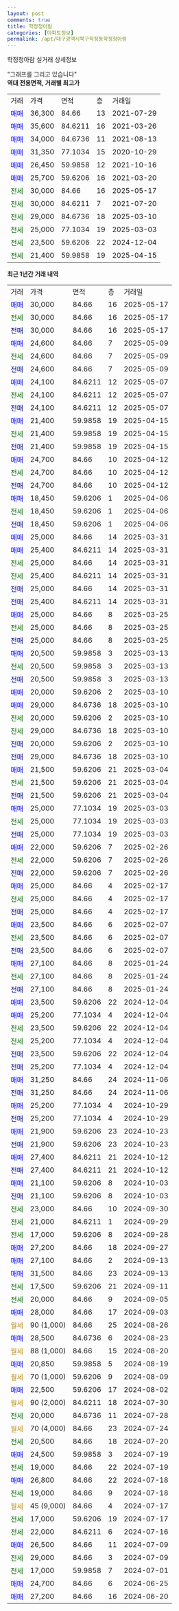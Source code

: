 ```yaml
---
layout: post
comments: true
title: 학정청아람
categories: [아파트정보]
permalink: /apt/대구광역시북구학정동학정청아람
---
```


학정청아람 실거래 상세정보

<script type="text/javascript">
  google.charts.load('current', {'packages':['line', 'corechart']});
  google.charts.setOnLoadCallback(drawChart);

  function drawChart() {
    var data = new google.visualization.DataTable();
    data.addColumn('date', '거래일');
    data.addColumn('number', "매매");
    data.addColumn('number', "전세");
    data.addColumn('number', "전매");

    data.addRows([[new Date(Date.parse("2025-05-17")), 30000, null, null], [new Date(Date.parse("2025-05-17")), null, 30000, null], [new Date(Date.parse("2025-05-17")), null, null, 30000], [new Date(Date.parse("2025-05-09")), 24600, null, null], [new Date(Date.parse("2025-05-09")), null, 24600, null], [new Date(Date.parse("2025-05-09")), null, null, 24600], [new Date(Date.parse("2025-05-07")), 24100, null, null], [new Date(Date.parse("2025-05-07")), null, 24100, null], [new Date(Date.parse("2025-05-07")), null, null, 24100], [new Date(Date.parse("2025-04-15")), 21400, null, null], [new Date(Date.parse("2025-04-15")), null, 21400, null], [new Date(Date.parse("2025-04-15")), null, null, 21400], [new Date(Date.parse("2025-04-12")), 24700, null, null], [new Date(Date.parse("2025-04-12")), null, 24700, null], [new Date(Date.parse("2025-04-12")), null, null, 24700], [new Date(Date.parse("2025-04-06")), 18450, null, null], [new Date(Date.parse("2025-04-06")), null, 18450, null], [new Date(Date.parse("2025-04-06")), null, null, 18450], [new Date(Date.parse("2025-03-31")), 25000, null, null], [new Date(Date.parse("2025-03-31")), 25400, null, null], [new Date(Date.parse("2025-03-31")), null, 25000, null], [new Date(Date.parse("2025-03-31")), null, 25400, null], [new Date(Date.parse("2025-03-31")), null, null, 25000], [new Date(Date.parse("2025-03-31")), null, null, 25400], [new Date(Date.parse("2025-03-25")), 25000, null, null], [new Date(Date.parse("2025-03-25")), null, 25000, null], [new Date(Date.parse("2025-03-25")), null, null, 25000], [new Date(Date.parse("2025-03-13")), 20500, null, null], [new Date(Date.parse("2025-03-13")), null, 20500, null], [new Date(Date.parse("2025-03-13")), null, null, 20500], [new Date(Date.parse("2025-03-10")), 20000, null, null], [new Date(Date.parse("2025-03-10")), 29000, null, null], [new Date(Date.parse("2025-03-10")), null, 20000, null], [new Date(Date.parse("2025-03-10")), null, 29000, null], [new Date(Date.parse("2025-03-10")), null, null, 20000], [new Date(Date.parse("2025-03-10")), null, null, 29000], [new Date(Date.parse("2025-03-04")), 21500, null, null], [new Date(Date.parse("2025-03-04")), null, 21500, null], [new Date(Date.parse("2025-03-04")), null, null, 21500], [new Date(Date.parse("2025-03-03")), 25000, null, null], [new Date(Date.parse("2025-03-03")), null, 25000, null], [new Date(Date.parse("2025-03-03")), null, null, 25000], [new Date(Date.parse("2025-02-26")), 22000, null, null], [new Date(Date.parse("2025-02-26")), null, 22000, null], [new Date(Date.parse("2025-02-26")), null, null, 22000], [new Date(Date.parse("2025-02-17")), 25000, null, null], [new Date(Date.parse("2025-02-17")), null, 25000, null], [new Date(Date.parse("2025-02-17")), null, null, 25000], [new Date(Date.parse("2025-02-07")), 23500, null, null], [new Date(Date.parse("2025-02-07")), null, 23500, null], [new Date(Date.parse("2025-02-07")), null, null, 23500], [new Date(Date.parse("2025-01-24")), 27100, null, null], [new Date(Date.parse("2025-01-24")), null, 27100, null], [new Date(Date.parse("2025-01-24")), null, null, 27100], [new Date(Date.parse("2024-12-04")), 23500, null, null], [new Date(Date.parse("2024-12-04")), 25200, null, null], [new Date(Date.parse("2024-12-04")), null, 23500, null], [new Date(Date.parse("2024-12-04")), null, 25200, null], [new Date(Date.parse("2024-12-04")), null, null, 23500], [new Date(Date.parse("2024-12-04")), null, null, 25200], [new Date(Date.parse("2024-11-06")), 31250, null, null], [new Date(Date.parse("2024-11-06")), null, null, 31250], [new Date(Date.parse("2024-10-29")), 25200, null, null], [new Date(Date.parse("2024-10-29")), null, null, 25200], [new Date(Date.parse("2024-10-23")), 21900, null, null], [new Date(Date.parse("2024-10-23")), null, null, 21900], [new Date(Date.parse("2024-10-12")), 27400, null, null], [new Date(Date.parse("2024-10-12")), null, null, 27400], [new Date(Date.parse("2024-10-03")), 21100, null, null], [new Date(Date.parse("2024-10-03")), null, null, 21100], [new Date(Date.parse("2024-09-30")), null, 23000, null], [new Date(Date.parse("2024-09-29")), null, 21000, null], [new Date(Date.parse("2024-09-28")), null, 17000, null], [new Date(Date.parse("2024-09-27")), 27200, null, null], [new Date(Date.parse("2024-09-13")), 27100, null, null], [new Date(Date.parse("2024-09-13")), 31500, null, null], [new Date(Date.parse("2024-09-11")), null, 17500, null], [new Date(Date.parse("2024-09-05")), null, 20000, null], [new Date(Date.parse("2024-09-03")), 28000, null, null], [new Date(Date.parse("2024-08-26")), null, null, null], [new Date(Date.parse("2024-08-23")), 28500, null, null], [new Date(Date.parse("2024-08-20")), null, null, null], [new Date(Date.parse("2024-08-19")), 20850, null, null], [new Date(Date.parse("2024-08-09")), null, null, null], [new Date(Date.parse("2024-08-02")), 22500, null, null], [new Date(Date.parse("2024-07-30")), null, null, null], [new Date(Date.parse("2024-07-28")), null, 20000, null], [new Date(Date.parse("2024-07-24")), null, null, null], [new Date(Date.parse("2024-07-20")), null, 20500, null], [new Date(Date.parse("2024-07-19")), 24500, null, null], [new Date(Date.parse("2024-07-19")), null, 19000, null], [new Date(Date.parse("2024-07-18")), 26800, null, null], [new Date(Date.parse("2024-07-18")), null, 19000, null], [new Date(Date.parse("2024-07-17")), null, null, null], [new Date(Date.parse("2024-07-17")), null, 17000, null], [new Date(Date.parse("2024-07-16")), null, 22000, null], [new Date(Date.parse("2024-07-09")), 26500, null, null], [new Date(Date.parse("2024-07-09")), null, 29000, null], [new Date(Date.parse("2024-07-01")), null, 17000, null], [new Date(Date.parse("2024-06-25")), 24700, null, null], [new Date(Date.parse("2024-06-20")), 27200, null, null]]);

    var options = {
      hAxis: {
        format: 'yyyy/MM/dd'
      },    
      lineWidth: 0,
      pointsVisible: true,    
      title: '최근 1년간 유형별 실거래가 분포',
      legend: { position: 'bottom' }
    };

    var formatter = new google.visualization.NumberFormat({pattern:'###,###'} );
    formatter.format(data, 1);
    formatter.format(data, 2);
    
    setTimeout(function() {
        var chart = new google.visualization.LineChart(document.getElementById('columnchart_material'));
        chart.draw(data, (options));
        document.getElementById('loading').style.display = 'none';
    }, 200);
  }
</script>


<div id="loading" style="z-index:20; display: block; margin-left: 0px">"그래프를 그리고 있습니다"</div>
<div id="columnchart_material" style="width: 95%; margin-left: 0px; display: block"></div>
<!-- contents start -->
<b>역대 전용면적, 거래별 최고가</b>
<table class="sortable">
    <tr>
      <td>거래</td>
      <td>가격</td>
      <td>면적</td>
      <td>층</td>
      <td>거래일</td>
    </tr>
        <tr>
          <td><a style="color: blue">매매</a></td>
          <td>36,300</td>
          <td>84.66</td>
          <td>13</td>
          <td>2021-07-29</td>
        </tr>            <tr>
          <td><a style="color: blue">매매</a></td>
          <td>35,600</td>
          <td>84.6211</td>
          <td>16</td>
          <td>2021-03-26</td>
        </tr>            <tr>
          <td><a style="color: blue">매매</a></td>
          <td>34,000</td>
          <td>84.6736</td>
          <td>11</td>
          <td>2021-08-13</td>
        </tr>            <tr>
          <td><a style="color: blue">매매</a></td>
          <td>31,350</td>
          <td>77.1034</td>
          <td>15</td>
          <td>2020-10-29</td>
        </tr>            <tr>
          <td><a style="color: blue">매매</a></td>
          <td>26,450</td>
          <td>59.9858</td>
          <td>12</td>
          <td>2021-10-16</td>
        </tr>            <tr>
          <td><a style="color: blue">매매</a></td>
          <td>25,700</td>
          <td>59.6206</td>
          <td>16</td>
          <td>2021-03-20</td>
        </tr>        
        <tr>
              <td><a style="color: darkgreen">전세</a></td>
              <td>30,000</td>
              <td>84.66</td>
              <td>16</td>
              <td>2025-05-17</td>
            </tr>            <tr>
              <td><a style="color: darkgreen">전세</a></td>
              <td>30,000</td>
              <td>84.6211</td>
              <td>7</td>
              <td>2021-07-20</td>
            </tr>            <tr>
              <td><a style="color: darkgreen">전세</a></td>
              <td>29,000</td>
              <td>84.6736</td>
              <td>18</td>
              <td>2025-03-10</td>
            </tr>            <tr>
              <td><a style="color: darkgreen">전세</a></td>
              <td>25,000</td>
              <td>77.1034</td>
              <td>19</td>
              <td>2025-03-03</td>
            </tr>            <tr>
              <td><a style="color: darkgreen">전세</a></td>
              <td>23,500</td>
              <td>59.6206</td>
              <td>22</td>
              <td>2024-12-04</td>
            </tr>            <tr>
              <td><a style="color: darkgreen">전세</a></td>
              <td>21,400</td>
              <td>59.9858</td>
              <td>19</td>
              <td>2025-04-15</td>
            </tr>        
    
</table>

<b>최근 1년간 거래 내역</b>

<table class="sortable">
    <tr>
      <td>거래</td>
      <td>가격</td>
      <td>면적</td>
      <td>층</td>
      <td>거래일</td>
    </tr>
    <tr>
      <td><a style="color: blue">매매</a></td>
      <td>30,000</td>
      <td>84.66</td>
      <td>16</td>
      <td>2025-05-17</td>
    </tr>          <tr>
      <td><a style="color: darkgreen">전세</a></td>
      <td>30,000</td>
      <td>84.66</td>
      <td>16</td>
      <td>2025-05-17</td>
    </tr>          <tr>
      <td><a style="color: darkblue">전매</a></td>
      <td>30,000</td>
      <td>84.66</td>
      <td>16</td>
      <td>2025-05-17</td>
    </tr>          <tr>
      <td><a style="color: blue">매매</a></td>
      <td>24,600</td>
      <td>84.66</td>
      <td>7</td>
      <td>2025-05-09</td>
    </tr>          <tr>
      <td><a style="color: darkgreen">전세</a></td>
      <td>24,600</td>
      <td>84.66</td>
      <td>7</td>
      <td>2025-05-09</td>
    </tr>          <tr>
      <td><a style="color: darkblue">전매</a></td>
      <td>24,600</td>
      <td>84.66</td>
      <td>7</td>
      <td>2025-05-09</td>
    </tr>          <tr>
      <td><a style="color: blue">매매</a></td>
      <td>24,100</td>
      <td>84.6211</td>
      <td>12</td>
      <td>2025-05-07</td>
    </tr>          <tr>
      <td><a style="color: darkgreen">전세</a></td>
      <td>24,100</td>
      <td>84.6211</td>
      <td>12</td>
      <td>2025-05-07</td>
    </tr>          <tr>
      <td><a style="color: darkblue">전매</a></td>
      <td>24,100</td>
      <td>84.6211</td>
      <td>12</td>
      <td>2025-05-07</td>
    </tr>          <tr>
      <td><a style="color: blue">매매</a></td>
      <td>21,400</td>
      <td>59.9858</td>
      <td>19</td>
      <td>2025-04-15</td>
    </tr>          <tr>
      <td><a style="color: darkgreen">전세</a></td>
      <td>21,400</td>
      <td>59.9858</td>
      <td>19</td>
      <td>2025-04-15</td>
    </tr>          <tr>
      <td><a style="color: darkblue">전매</a></td>
      <td>21,400</td>
      <td>59.9858</td>
      <td>19</td>
      <td>2025-04-15</td>
    </tr>          <tr>
      <td><a style="color: blue">매매</a></td>
      <td>24,700</td>
      <td>84.66</td>
      <td>10</td>
      <td>2025-04-12</td>
    </tr>          <tr>
      <td><a style="color: darkgreen">전세</a></td>
      <td>24,700</td>
      <td>84.66</td>
      <td>10</td>
      <td>2025-04-12</td>
    </tr>          <tr>
      <td><a style="color: darkblue">전매</a></td>
      <td>24,700</td>
      <td>84.66</td>
      <td>10</td>
      <td>2025-04-12</td>
    </tr>          <tr>
      <td><a style="color: blue">매매</a></td>
      <td>18,450</td>
      <td>59.6206</td>
      <td>1</td>
      <td>2025-04-06</td>
    </tr>          <tr>
      <td><a style="color: darkgreen">전세</a></td>
      <td>18,450</td>
      <td>59.6206</td>
      <td>1</td>
      <td>2025-04-06</td>
    </tr>          <tr>
      <td><a style="color: darkblue">전매</a></td>
      <td>18,450</td>
      <td>59.6206</td>
      <td>1</td>
      <td>2025-04-06</td>
    </tr>          <tr>
      <td><a style="color: blue">매매</a></td>
      <td>25,000</td>
      <td>84.66</td>
      <td>14</td>
      <td>2025-03-31</td>
    </tr>          <tr>
      <td><a style="color: blue">매매</a></td>
      <td>25,400</td>
      <td>84.6211</td>
      <td>14</td>
      <td>2025-03-31</td>
    </tr>          <tr>
      <td><a style="color: darkgreen">전세</a></td>
      <td>25,000</td>
      <td>84.66</td>
      <td>14</td>
      <td>2025-03-31</td>
    </tr>          <tr>
      <td><a style="color: darkgreen">전세</a></td>
      <td>25,400</td>
      <td>84.6211</td>
      <td>14</td>
      <td>2025-03-31</td>
    </tr>          <tr>
      <td><a style="color: darkblue">전매</a></td>
      <td>25,000</td>
      <td>84.66</td>
      <td>14</td>
      <td>2025-03-31</td>
    </tr>          <tr>
      <td><a style="color: darkblue">전매</a></td>
      <td>25,400</td>
      <td>84.6211</td>
      <td>14</td>
      <td>2025-03-31</td>
    </tr>          <tr>
      <td><a style="color: blue">매매</a></td>
      <td>25,000</td>
      <td>84.66</td>
      <td>8</td>
      <td>2025-03-25</td>
    </tr>          <tr>
      <td><a style="color: darkgreen">전세</a></td>
      <td>25,000</td>
      <td>84.66</td>
      <td>8</td>
      <td>2025-03-25</td>
    </tr>          <tr>
      <td><a style="color: darkblue">전매</a></td>
      <td>25,000</td>
      <td>84.66</td>
      <td>8</td>
      <td>2025-03-25</td>
    </tr>          <tr>
      <td><a style="color: blue">매매</a></td>
      <td>20,500</td>
      <td>59.9858</td>
      <td>3</td>
      <td>2025-03-13</td>
    </tr>          <tr>
      <td><a style="color: darkgreen">전세</a></td>
      <td>20,500</td>
      <td>59.9858</td>
      <td>3</td>
      <td>2025-03-13</td>
    </tr>          <tr>
      <td><a style="color: darkblue">전매</a></td>
      <td>20,500</td>
      <td>59.9858</td>
      <td>3</td>
      <td>2025-03-13</td>
    </tr>          <tr>
      <td><a style="color: blue">매매</a></td>
      <td>20,000</td>
      <td>59.6206</td>
      <td>2</td>
      <td>2025-03-10</td>
    </tr>          <tr>
      <td><a style="color: blue">매매</a></td>
      <td>29,000</td>
      <td>84.6736</td>
      <td>18</td>
      <td>2025-03-10</td>
    </tr>          <tr>
      <td><a style="color: darkgreen">전세</a></td>
      <td>20,000</td>
      <td>59.6206</td>
      <td>2</td>
      <td>2025-03-10</td>
    </tr>          <tr>
      <td><a style="color: darkgreen">전세</a></td>
      <td>29,000</td>
      <td>84.6736</td>
      <td>18</td>
      <td>2025-03-10</td>
    </tr>          <tr>
      <td><a style="color: darkblue">전매</a></td>
      <td>20,000</td>
      <td>59.6206</td>
      <td>2</td>
      <td>2025-03-10</td>
    </tr>          <tr>
      <td><a style="color: darkblue">전매</a></td>
      <td>29,000</td>
      <td>84.6736</td>
      <td>18</td>
      <td>2025-03-10</td>
    </tr>          <tr>
      <td><a style="color: blue">매매</a></td>
      <td>21,500</td>
      <td>59.6206</td>
      <td>21</td>
      <td>2025-03-04</td>
    </tr>          <tr>
      <td><a style="color: darkgreen">전세</a></td>
      <td>21,500</td>
      <td>59.6206</td>
      <td>21</td>
      <td>2025-03-04</td>
    </tr>          <tr>
      <td><a style="color: darkblue">전매</a></td>
      <td>21,500</td>
      <td>59.6206</td>
      <td>21</td>
      <td>2025-03-04</td>
    </tr>          <tr>
      <td><a style="color: blue">매매</a></td>
      <td>25,000</td>
      <td>77.1034</td>
      <td>19</td>
      <td>2025-03-03</td>
    </tr>          <tr>
      <td><a style="color: darkgreen">전세</a></td>
      <td>25,000</td>
      <td>77.1034</td>
      <td>19</td>
      <td>2025-03-03</td>
    </tr>          <tr>
      <td><a style="color: darkblue">전매</a></td>
      <td>25,000</td>
      <td>77.1034</td>
      <td>19</td>
      <td>2025-03-03</td>
    </tr>          <tr>
      <td><a style="color: blue">매매</a></td>
      <td>22,000</td>
      <td>59.6206</td>
      <td>7</td>
      <td>2025-02-26</td>
    </tr>          <tr>
      <td><a style="color: darkgreen">전세</a></td>
      <td>22,000</td>
      <td>59.6206</td>
      <td>7</td>
      <td>2025-02-26</td>
    </tr>          <tr>
      <td><a style="color: darkblue">전매</a></td>
      <td>22,000</td>
      <td>59.6206</td>
      <td>7</td>
      <td>2025-02-26</td>
    </tr>          <tr>
      <td><a style="color: blue">매매</a></td>
      <td>25,000</td>
      <td>84.66</td>
      <td>4</td>
      <td>2025-02-17</td>
    </tr>          <tr>
      <td><a style="color: darkgreen">전세</a></td>
      <td>25,000</td>
      <td>84.66</td>
      <td>4</td>
      <td>2025-02-17</td>
    </tr>          <tr>
      <td><a style="color: darkblue">전매</a></td>
      <td>25,000</td>
      <td>84.66</td>
      <td>4</td>
      <td>2025-02-17</td>
    </tr>          <tr>
      <td><a style="color: blue">매매</a></td>
      <td>23,500</td>
      <td>84.66</td>
      <td>6</td>
      <td>2025-02-07</td>
    </tr>          <tr>
      <td><a style="color: darkgreen">전세</a></td>
      <td>23,500</td>
      <td>84.66</td>
      <td>6</td>
      <td>2025-02-07</td>
    </tr>          <tr>
      <td><a style="color: darkblue">전매</a></td>
      <td>23,500</td>
      <td>84.66</td>
      <td>6</td>
      <td>2025-02-07</td>
    </tr>          <tr>
      <td><a style="color: blue">매매</a></td>
      <td>27,100</td>
      <td>84.66</td>
      <td>8</td>
      <td>2025-01-24</td>
    </tr>          <tr>
      <td><a style="color: darkgreen">전세</a></td>
      <td>27,100</td>
      <td>84.66</td>
      <td>8</td>
      <td>2025-01-24</td>
    </tr>          <tr>
      <td><a style="color: darkblue">전매</a></td>
      <td>27,100</td>
      <td>84.66</td>
      <td>8</td>
      <td>2025-01-24</td>
    </tr>          <tr>
      <td><a style="color: blue">매매</a></td>
      <td>23,500</td>
      <td>59.6206</td>
      <td>22</td>
      <td>2024-12-04</td>
    </tr>          <tr>
      <td><a style="color: blue">매매</a></td>
      <td>25,200</td>
      <td>77.1034</td>
      <td>4</td>
      <td>2024-12-04</td>
    </tr>          <tr>
      <td><a style="color: darkgreen">전세</a></td>
      <td>23,500</td>
      <td>59.6206</td>
      <td>22</td>
      <td>2024-12-04</td>
    </tr>          <tr>
      <td><a style="color: darkgreen">전세</a></td>
      <td>25,200</td>
      <td>77.1034</td>
      <td>4</td>
      <td>2024-12-04</td>
    </tr>          <tr>
      <td><a style="color: darkblue">전매</a></td>
      <td>23,500</td>
      <td>59.6206</td>
      <td>22</td>
      <td>2024-12-04</td>
    </tr>          <tr>
      <td><a style="color: darkblue">전매</a></td>
      <td>25,200</td>
      <td>77.1034</td>
      <td>4</td>
      <td>2024-12-04</td>
    </tr>          <tr>
      <td><a style="color: blue">매매</a></td>
      <td>31,250</td>
      <td>84.66</td>
      <td>24</td>
      <td>2024-11-06</td>
    </tr>          <tr>
      <td><a style="color: darkblue">전매</a></td>
      <td>31,250</td>
      <td>84.66</td>
      <td>24</td>
      <td>2024-11-06</td>
    </tr>          <tr>
      <td><a style="color: blue">매매</a></td>
      <td>25,200</td>
      <td>77.1034</td>
      <td>4</td>
      <td>2024-10-29</td>
    </tr>          <tr>
      <td><a style="color: darkblue">전매</a></td>
      <td>25,200</td>
      <td>77.1034</td>
      <td>4</td>
      <td>2024-10-29</td>
    </tr>          <tr>
      <td><a style="color: blue">매매</a></td>
      <td>21,900</td>
      <td>59.6206</td>
      <td>23</td>
      <td>2024-10-23</td>
    </tr>          <tr>
      <td><a style="color: darkblue">전매</a></td>
      <td>21,900</td>
      <td>59.6206</td>
      <td>23</td>
      <td>2024-10-23</td>
    </tr>          <tr>
      <td><a style="color: blue">매매</a></td>
      <td>27,400</td>
      <td>84.6211</td>
      <td>21</td>
      <td>2024-10-12</td>
    </tr>          <tr>
      <td><a style="color: darkblue">전매</a></td>
      <td>27,400</td>
      <td>84.6211</td>
      <td>21</td>
      <td>2024-10-12</td>
    </tr>          <tr>
      <td><a style="color: blue">매매</a></td>
      <td>21,100</td>
      <td>59.6206</td>
      <td>8</td>
      <td>2024-10-03</td>
    </tr>          <tr>
      <td><a style="color: darkblue">전매</a></td>
      <td>21,100</td>
      <td>59.6206</td>
      <td>8</td>
      <td>2024-10-03</td>
    </tr>          <tr>
      <td><a style="color: darkgreen">전세</a></td>
      <td>23,000</td>
      <td>84.66</td>
      <td>10</td>
      <td>2024-09-30</td>
    </tr>          <tr>
      <td><a style="color: darkgreen">전세</a></td>
      <td>21,000</td>
      <td>84.6211</td>
      <td>1</td>
      <td>2024-09-29</td>
    </tr>          <tr>
      <td><a style="color: darkgreen">전세</a></td>
      <td>17,000</td>
      <td>59.6206</td>
      <td>8</td>
      <td>2024-09-28</td>
    </tr>          <tr>
      <td><a style="color: blue">매매</a></td>
      <td>27,200</td>
      <td>84.66</td>
      <td>18</td>
      <td>2024-09-27</td>
    </tr>          <tr>
      <td><a style="color: blue">매매</a></td>
      <td>27,100</td>
      <td>84.66</td>
      <td>2</td>
      <td>2024-09-13</td>
    </tr>          <tr>
      <td><a style="color: blue">매매</a></td>
      <td>31,500</td>
      <td>84.66</td>
      <td>23</td>
      <td>2024-09-13</td>
    </tr>          <tr>
      <td><a style="color: darkgreen">전세</a></td>
      <td>17,500</td>
      <td>59.6206</td>
      <td>21</td>
      <td>2024-09-11</td>
    </tr>          <tr>
      <td><a style="color: darkgreen">전세</a></td>
      <td>20,000</td>
      <td>84.66</td>
      <td>9</td>
      <td>2024-09-05</td>
    </tr>          <tr>
      <td><a style="color: blue">매매</a></td>
      <td>28,000</td>
      <td>84.66</td>
      <td>17</td>
      <td>2024-09-03</td>
    </tr>          <tr>
      <td><a style="color: darkgoldenrod">월세</a></td>
      <td>90 (1,000)</td>
      <td>84.66</td>
      <td>25</td>
      <td>2024-08-26</td>
    </tr>          <tr>
      <td><a style="color: blue">매매</a></td>
      <td>28,500</td>
      <td>84.6736</td>
      <td>6</td>
      <td>2024-08-23</td>
    </tr>          <tr>
      <td><a style="color: darkgoldenrod">월세</a></td>
      <td>88 (1,000)</td>
      <td>84.66</td>
      <td>15</td>
      <td>2024-08-20</td>
    </tr>          <tr>
      <td><a style="color: blue">매매</a></td>
      <td>20,850</td>
      <td>59.9858</td>
      <td>5</td>
      <td>2024-08-19</td>
    </tr>          <tr>
      <td><a style="color: darkgoldenrod">월세</a></td>
      <td>70 (1,000)</td>
      <td>59.6206</td>
      <td>9</td>
      <td>2024-08-09</td>
    </tr>          <tr>
      <td><a style="color: blue">매매</a></td>
      <td>22,500</td>
      <td>59.6206</td>
      <td>17</td>
      <td>2024-08-02</td>
    </tr>          <tr>
      <td><a style="color: darkgoldenrod">월세</a></td>
      <td>90 (2,000)</td>
      <td>84.6211</td>
      <td>18</td>
      <td>2024-07-30</td>
    </tr>          <tr>
      <td><a style="color: darkgreen">전세</a></td>
      <td>20,000</td>
      <td>84.6736</td>
      <td>11</td>
      <td>2024-07-28</td>
    </tr>          <tr>
      <td><a style="color: darkgoldenrod">월세</a></td>
      <td>70 (4,000)</td>
      <td>84.66</td>
      <td>23</td>
      <td>2024-07-24</td>
    </tr>          <tr>
      <td><a style="color: darkgreen">전세</a></td>
      <td>20,500</td>
      <td>84.66</td>
      <td>18</td>
      <td>2024-07-20</td>
    </tr>          <tr>
      <td><a style="color: blue">매매</a></td>
      <td>24,500</td>
      <td>59.9858</td>
      <td>3</td>
      <td>2024-07-19</td>
    </tr>          <tr>
      <td><a style="color: darkgreen">전세</a></td>
      <td>19,000</td>
      <td>84.66</td>
      <td>22</td>
      <td>2024-07-19</td>
    </tr>          <tr>
      <td><a style="color: blue">매매</a></td>
      <td>26,800</td>
      <td>84.66</td>
      <td>22</td>
      <td>2024-07-18</td>
    </tr>          <tr>
      <td><a style="color: darkgreen">전세</a></td>
      <td>19,000</td>
      <td>84.66</td>
      <td>9</td>
      <td>2024-07-18</td>
    </tr>          <tr>
      <td><a style="color: darkgoldenrod">월세</a></td>
      <td>45 (9,000)</td>
      <td>84.66</td>
      <td>4</td>
      <td>2024-07-17</td>
    </tr>          <tr>
      <td><a style="color: darkgreen">전세</a></td>
      <td>17,000</td>
      <td>59.6206</td>
      <td>19</td>
      <td>2024-07-17</td>
    </tr>          <tr>
      <td><a style="color: darkgreen">전세</a></td>
      <td>22,000</td>
      <td>84.6211</td>
      <td>6</td>
      <td>2024-07-16</td>
    </tr>          <tr>
      <td><a style="color: blue">매매</a></td>
      <td>26,500</td>
      <td>84.66</td>
      <td>11</td>
      <td>2024-07-09</td>
    </tr>          <tr>
      <td><a style="color: darkgreen">전세</a></td>
      <td>29,000</td>
      <td>84.66</td>
      <td>3</td>
      <td>2024-07-09</td>
    </tr>          <tr>
      <td><a style="color: darkgreen">전세</a></td>
      <td>17,000</td>
      <td>59.9858</td>
      <td>7</td>
      <td>2024-07-01</td>
    </tr>          <tr>
      <td><a style="color: blue">매매</a></td>
      <td>24,700</td>
      <td>84.66</td>
      <td>6</td>
      <td>2024-06-25</td>
    </tr>          <tr>
      <td><a style="color: blue">매매</a></td>
      <td>27,200</td>
      <td>84.66</td>
      <td>16</td>
      <td>2024-06-20</td>
    </tr>      </table>
<!-- contents end -->    

